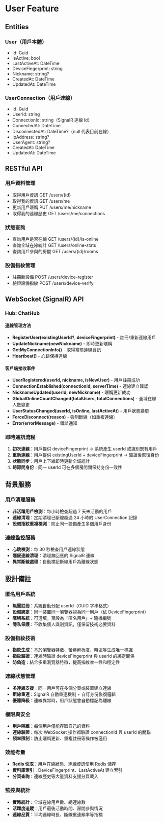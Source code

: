 ﻿# User Feature

## Entities

### User（用戶本體）

- Id: Guid
- IsActive: bool
- LastActiveAt: DateTime
- DeviceFingerprint: string
- Nickname: string?
- CreatedAt: DateTime
- UpdatedAt: DateTime

### UserConnection（用戶連線）

- Id: Guid
- UserId: string
- ConnectionId: string（SignalR 連線 Id）
- ConnectedAt: DateTime
- DisconnectedAt: DateTime?（null 代表目前在線）
- IpAddress: string?
- UserAgent: string?
- CreatedAt: DateTime
- UpdatedAt: DateTime

## RESTful API

### 用戶資料管理

- 取得用戶資訊 GET /users/{id}
- 取得我的資訊 GET /users/me
- 更新用戶暱稱 PUT /users/me/nickname
- 取得我的連線歷史 GET /users/me/connections

### 狀態查詢

- 查詢用戶是否在線 GET /users/{id}/is-online
- 查詢全域在線統計 GET /users/online-stats
- 查詢用戶參與的房間 GET /users/{id}/rooms

### 設備指紋管理

- 註冊新設備 POST /users/device-register
- 驗證設備指紋 POST /users/device-verify

## WebSocket (SignalR) API

### Hub: ChatHub

#### 連線管理方法

- **RegisterUser(existingUserId?, deviceFingerprint)** - 註冊/重新連線用戶
- **UpdateNickname(newNickname)** - 即時更新暱稱
- **GetMyConnectionInfo()** - 取得當前連線資訊
- **Heartbeat()** - 心跳保持連線

#### 客戶端接收事件

- **UserRegistered(userId, nickname, isNewUser)** - 用戶註冊成功
- **ConnectionEstablished(connectionId, serverTime)** - 連線建立確認
- **NicknameUpdated(userId, newNickname)** - 暱稱更新成功
- **GlobalOnlineCountChanged(totalUsers, totalConnections)** - 全域在線人數變更
- **UserStatusChanged(userId, isOnline, lastActiveAt)** - 用戶狀態變更
- **ForceDisconnect(reason)** - 強制斷線（如重複連線）
- **Error(errorMessage)** - 錯誤通知

### 即時通訊流程

1. **初次連線**：用戶提供 deviceFingerprint → 系統產生 userId 或識別既有用戶
2. **重新連線**：用戶提供 existingUserId + deviceFingerprint → 驗證後恢復身份
3. **狀態同步**：用戶上下線即時更新全域統計
4. **跨房間身份**：同一 userId 可在多個房間間保持身份一致性

## 背景服務

### 用戶清理服務

- **非活躍用戶檢測**：每小時檢查超過 7 天未活動的用戶
- **連線清理**：定期清理已斷線超過 24 小時的 UserConnection 記錄
- **設備指紋重複檢測**：防止同一設備產生多個用戶身份

### 連線監控服務

- **心跳檢測**：每 30 秒檢查用戶連線狀態
- **殭屍連線清理**：清理無回應的 SignalR 連線
- **異常斷線處理**：自動標記斷線用戶為離線狀態

## 設計備註

### 匿名用戶系統

- **無需註冊**：系統自動分配 userId（GUID 字串格式）
- **設備綁定**：同一裝置同一瀏覽器視為同一用戶（依 DeviceFingerprint）
- **暱稱系統**：可選填，預設為「匿名用戶」+ 隨機編號
- **隱私保護**：不收集個人識別資訊，僅保留技術必要資料

### 設備指紋技術

- **指紋生成**：基於瀏覽器特徵、螢幕解析度、時區等生成唯一標識
- **指紋驗證**：連線時驗證 deviceFingerprint 與 userId 的綁定關係
- **防偽造**：結合多重瀏覽器特徵，提高指紋唯一性和穩定性

### 連線狀態管理

- **多連線支援**：同一用戶可在多個分頁或裝置建立連線
- **斷線重連**：SignalR 自動重連機制 + 自訂身份恢復邏輯
- **優雅降級**：連線異常時，用戶狀態會自動標記為離線

### 權限與安全

- **用戶隔離**：每個用戶僅能存取自己的資料
- **連線驗證**：每次 WebSocket 操作都驗證 connectionId 與 userId 的關聯
- **頻率限制**：防止暱稱更新、重複註冊等操作被濫用

### 效能考量

- **Redis 快取**：用戶在線狀態、連線資訊使用 Redis 儲存
- **資料庫索引**：DeviceFingerprint、LastActiveAt 建立索引
- **分頁查詢**：連線歷史等大量資料支援分頁載入

### 監控與統計

- **實時統計**：全域在線用戶數、總連線數
- **活躍度追蹤**：用戶最後活動時間、房間參與情況
- **連線品質**：平均連線時長、斷線重連頻率等指標
